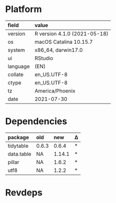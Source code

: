 # Platform

|field    |value                        |
|:--------|:----------------------------|
|version  |R version 4.1.0 (2021-05-18) |
|os       |macOS Catalina 10.15.7       |
|system   |x86_64, darwin17.0           |
|ui       |RStudio                      |
|language |(EN)                         |
|collate  |en_US.UTF-8                  |
|ctype    |en_US.UTF-8                  |
|tz       |America/Phoenix              |
|date     |2021-07-30                   |

# Dependencies

|package    |old   |new    |Δ  |
|:----------|:-----|:------|:--|
|tidytable  |0.6.3 |0.6.4  |*  |
|data.table |NA    |1.14.1 |*  |
|pillar     |NA    |1.6.2  |*  |
|utf8       |NA    |1.2.2  |*  |

# Revdeps

